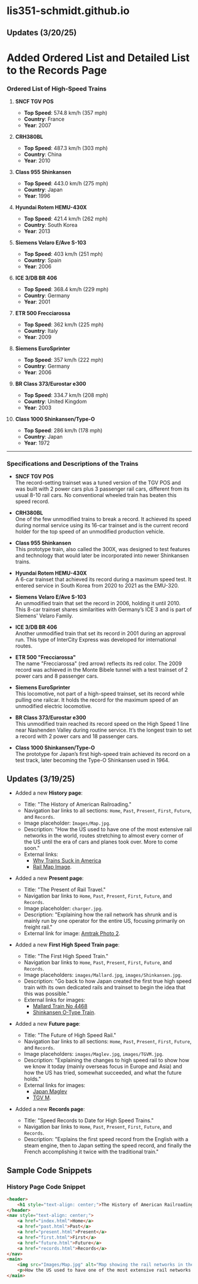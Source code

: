 # lis351-schmidt.github.io
## Updates (3/20/25)
# Added Ordered List and Detailed List to the Records Page

### Ordered List of High-Speed Trains

1. **SNCF TGV POS**  
   - **Top Speed**: 574.8 km/h (357 mph)  
   - **Country**: France  
   - **Year**: 2007  

2. **CRH380BL**  
   - **Top Speed**: 487.3 km/h (303 mph)  
   - **Country**: China  
   - **Year**: 2010  

3. **Class 955 Shinkansen**  
   - **Top Speed**: 443.0 km/h (275 mph)  
   - **Country**: Japan  
   - **Year**: 1996  

4. **Hyundai Rotem HEMU-430X**  
   - **Top Speed**: 421.4 km/h (262 mph)  
   - **Country**: South Korea  
   - **Year**: 2013  

5. **Siemens Velaro E/Ave S-103**  
   - **Top Speed**: 403 km/h (251 mph)  
   - **Country**: Spain  
   - **Year**: 2006  

6. **ICE 3/DB BR 406**  
   - **Top Speed**: 368.4 km/h (229 mph)  
   - **Country**: Germany  
   - **Year**: 2001  

7. **ETR 500 Frecciarossa**  
   - **Top Speed**: 362 km/h (225 mph)  
   - **Country**: Italy  
   - **Year**: 2009  

8. **Siemens EuroSprinter**  
   - **Top Speed**: 357 km/h (222 mph)  
   - **Country**: Germany  
   - **Year**: 2006  

9. **BR Class 373/Eurostar e300**  
   - **Top Speed**: 334.7 km/h (208 mph)  
   - **Country**: United Kingdom  
   - **Year**: 2003  

10. **Class 1000 Shinkansen/Type-O**  
    - **Top Speed**: 286 km/h (178 mph)  
    - **Country**: Japan  
    - **Year**: 1972  

---

### Specifications and Descriptions of the Trains

- **SNCF TGV POS**  
  The record-setting trainset was a tuned version of the TGV POS and was built with 2 power cars plus 3 passenger rail cars, different from its usual 8-10 rail cars. No conventional wheeled train has beaten this speed record.

- **CRH380BL**  
  One of the few unmodified trains to break a record. It achieved its speed during normal service using its 16-car trainset and is the current record holder for the top speed of an unmodified production vehicle.

- **Class 955 Shinkansen**  
  This prototype train, also called the 300X, was designed to test features and technology that would later be incorporated into newer Shinkansen trains.

- **Hyundai Rotem HEMU-430X**  
  A 6-car trainset that achieved its record during a maximum speed test. It entered service in South Korea from 2020 to 2021 as the EMU-320.

- **Siemens Velaro E/Ave S-103**  
  An unmodified train that set the record in 2006, holding it until 2010. This 8-car trainset shares similarities with Germany’s ICE 3 and is part of Siemens' Velaro Family.

- **ICE 3/DB BR 406**  
  Another unmodified train that set its record in 2001 during an approval run. This type of InterCity Express was developed for international routes.

- **ETR 500 "Frecciarossa"**  
  The name "Frecciarossa" (red arrow) reflects its red color. The 2009 record was achieved in the Monte Bibele tunnel with a test trainset of 2 power cars and 8 passenger cars.

- **Siemens EuroSprinter**  
  This locomotive, not part of a high-speed trainset, set its record while pulling one railcar. It holds the record for the maximum speed of an unmodified electric locomotive.

- **BR Class 373/Eurostar e300**  
  This unmodified train reached its record speed on the High Speed 1 line near Nashenden Valley during routine service. It’s the longest train to set a record with 2 power cars and 18 passenger cars.

- **Class 1000 Shinkansen/Type-O**  
  The prototype for Japan’s first high-speed train achieved its record on a test track, later becoming the Type-O Shinkansen used in 1964.

## Updates (3/19/25)
- Added a new **History page**:
  - Title: "The History of American Railroading."
  - Navigation bar links to all sections: `Home`, `Past`, `Present`, `First`, `Future`, and `Records`.
  - Image placeholder: `Images/Map.jpg`.
  - Description: "How the US used to have one of the most extensive rail networks in the world, routes stretching to almost every corner of the US until the era of cars and planes took over. More to come soon."
  - External links:
    - [Why Trains Suck in America](https://www.youtube.com/watch?v=mbEfzuCLoAQ)
    - [Rail Map Image](https://www.google.com/url?sa=i&url=https%3A%2F%2Fitoldya420.getarchive.net).

- Added a new **Present page**:
  - Title: "The Present of Rail Travel."
  - Navigation bar links to `Home`, `Past`, `Present`, `First`, `Future`, and `Records`.
  - Image placeholder: `charger.jpg`.
  - Description: "Explaining how the rail network has shrunk and is mainly run by one operator for the entire US, focusing primarily on freight rail."
  - External link for image: [Amtrak Photo 2](https://www.google.com/url?sa=i&url=https%3A%2F%2Fen.wikipedia.org%2Fwiki%2FBlue_Water_%2528train%2529).

- Added a new **First High Speed Train page**:
  - Title: "The First High Speed Train."
  - Navigation bar links to `Home`, `Past`, `Present`, `First`, `Future`, and `Records`.
  - Image placeholders: `images/Mallard.jpg`, `images/Shinkansen.jpg`.
  - Description: "Go back to how Japan created the first true high speed train with its own dedicated rails and trainset to begin the idea that this was possible."
  - External links for images:
    - [Mallard Train No 4468](https://www.google.com/url?sa=i&url=https%3A%2F%2Fwww.flickr.com%2Fphotos%2Fcamperdown%2F6964405486)
    - [Shinkansen O-Type Train](https://www.google.com/url?sa=i&url=https%3A%2F%2Fpicryl.com%2Fmedia%2Fjapan-bullet-train-hikari-405a48).

- Added a new **Future page**:
  - Title: "The Future of High Speed Rail."
  - Navigation bar links to all sections: `Home`, `Past`, `Present`, `First`, `Future`, and `Records`.
  - Image placeholders: `images/Maglev.jpg`, `images/TGVM.jpg`.
  - Description: "Explaining the changes to high speed rail to show how we know it today (mainly overseas focus in Europe and Asia) and how the US has tried, somewhat succeeded, and what the future holds."
  - External links for images:
    - [Japan Maglev](https://www.google.com/url?sa=i&url=https%3A%2F%2Fcommons.wikimedia.org%2Fwiki%2FFile%3ASeries_L0.JPG)
    - [TGV M](https://www.google.com/url?sa=i&url=https%3A%2F%2Fcommons.wikimedia.org%2Fwiki%2FFile%3ATGV_M_Ligne_PMP_Brest_Essais.jpg).

- Added a new **Records page**:
  - Title: "Speed Records to Date for High Speed Trains."
  - Navigation bar links to `Home`, `Past`, `Present`, `First`, `Future`, and `Records`.
  - Description: "Explains the first speed record from the English with a steam engine, then to Japan setting the speed record, and finally the French accomplishing it twice with the traditional train."

## Sample Code Snippets
### History Page Code Snippet
```html
<header>
    <h1 style="text-align: center;">The History of American Railroading</h1>
</header>
<nav style="text-align: center;">
    <a href="index.html">Home</a>
    <a href="past.html">Past</a>
    <a href="present.html">Present</a>
    <a href="first.html">First</a>
    <a href="future.html">Future</a>
    <a href="records.html">Records</a>
</nav>
<main>
    <img src="Images/Map.jpg" alt="Map showing the rail networks in the US" />
    <p>How the US used to have one of the most extensive rail networks in the world, routes stretching to almost every corner of the US until the era of cars and planes took over. More to come soon.</p>
</main>
